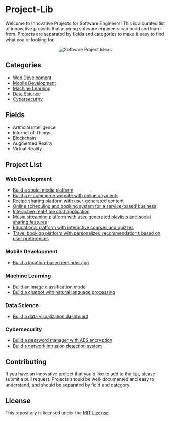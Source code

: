 # Project-Lib

Welcome to Innovative Projects for Software Engineers! This is a curated list of innovative projects that aspiring software engineers can build and learn from. Projects are separated by fields and categories to make it easy to find what you're looking for.


<div align="center">
  <img src="https://user-images.githubusercontent.com/65515933/227809400-5e381dcc-5ffd-4eff-90b1-d9cd7f1fd7e5.png" alt="Software Project Ideas">
</div>


## Categories

- [Web Development](#web-development)
- [Mobile Development](#mobile-development)
- [Machine Learning](#machine-learning)
- [Data Science](#data-science)
- [Cybersecurity](#cybersecurity)

## Fields

- Artificial Intelligence
- Internet of Things
- Blockchain
- Augmented Reality
- Virtual Reality

## Project List

### Web Development <a name="web-development"></a>

- [Build a social media platform](./web-development/mern-social-network.md)
- [Build a e-commerce website with online payments](./web-development/react-ecommerce-stripe.md)
- [Recipe sharing platform with user-generated content](./web-development/recipe-sharing-platform.md)
- [Online scheduling and booking system for a service-based business](./web-development/online-booking-system.md)
- [Interactive real-time chat application](./web-development/real-time-chat-app.md)
- [Music streaming platform with user-generated playlists and social sharing features](./web-development/music-streaming-platform.md)
- [Educational platform with interactive courses and quizzes](./web-development/educational-platform.md)
- [Travel booking platform with personalized recommendations based on user preferences](./web-development/travel-booking-platform.md)


### Mobile Development <a name="mobile-development"></a>

- [Build a location-based reminder app](./mobile-development/flutter-location-based-app.md)

### Machine Learning <a name="machine-learning"></a>

- [Build an image classification model](./machine-learning/tensorflow-image-classification.md)
- [Build a chatbot with natural language processing](./machine-learning/nlp-chatbot.md)

### Data Science <a name="data-science"></a>

- [Build a data visualization dashboard](./data-science/python-dash-dashboard.md)

### Cybersecurity <a name="cybersecurity"></a>

- [Build a password manager with AES encryption](./cybersecurity/password-manager.md)
- [Build a network intrusion detection system](./cybersecurity/snort-ids.md)

## Contributing

If you have an innovative project that you'd like to add to the list, please submit a pull request. Projects should be well-documented and easy to understand, and should be separated by field and category.

## License

This repository is licensed under the [MIT License](./LICENSE).
